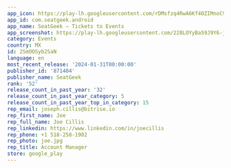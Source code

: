 ```yaml
---
app_icon: https://play-lh.googleusercontent.com/rDMsfzq4RwA6Kf4OZIMnoC9338Bvm4kO9FjMzCYPYbM-mz6MdOWmOJGG2KGwBMmeTJw
app_id: com.seatgeek.android
app_name: SeatGeek – Tickets to Events
app_screenshot: https://play-lh.googleusercontent.com/228LOYyBa59J9Y6-jRWhxudMsWISzjroFmjS_3roOT1Fu9szDUpakReOMPL6_oz9cZA
category: Events
country: MX
id: 2SmOOSyb2SaN
language: en
most_recent_release: '2024-01-31T00:00:00'
publisher_id: '871404'
publisher_name: SeatGeek
rank: '52'
release_count_in_past_year: '32'
release_count_in_past_year_category: 5
release_count_in_past_year_top_in_category: 15
rep_email: joseph.cillis@bitrise.io
rep_first_name: Joe
rep_full_name: Joe Cillis
rep_linkedin: https://www.linkedin.com/in/joecillis
rep_phone: +1 518-258-1902
rep_photo: joe.jpg
rep_title: Account Manager
store: google_play
---
```

